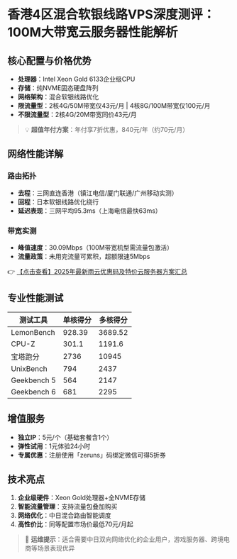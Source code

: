 # 香港4区混合软银线路VPS深度测评：100M大带宽云服务器性能解析

## 核心配置与价格优势
- **处理器**：Intel Xeon Gold 6133企业级CPU
- **存储**：纯NVME固态硬盘阵列
- **网络架构**：混合软银线路优化
- **限流量型**：2核4G/50M带宽仅43元/月 | 4核8G/100M带宽仅100元/月
- **不限流量型**：2核4G/20M带宽同价43元/月

> 💡 **超值年付方案**：年付享7折优惠，840元/年（约70元/月）

## 网络性能详解
### 路由拓扑
- **去程**：三网直连香港（镇江电信/厦门联通/广州移动实测）
- **回程**：日本软银线路优化绕行
- **延迟表现**：三网平均95.3ms（上海电信最快63ms）

### 带宽实测
- **峰值速度**：30.09Mbps（100M带宽机型需流量包激活）
- **流量政策**：未用完流量可累积，超额限速5Mbps

👉 [【点击查看】2025年最新雨云优惠码及特价云服务器方案汇总](https://bit.ly/RainYun)

## 专业性能测试
| 测试工具       | 单核得分 | 多核得分 |
|----------------|----------|----------|
| LemonBench     | 928.39   | 3689.52  |
| CPU-Z          | 301.1    | 1191.6   |
| 宝塔跑分       | 2736     | 10945    |
| UnixBench      | 794      | 2437     |
| Geekbench 5    | 564      | 2147     |
| Geekbench 6    | 681      | 2295     |

## 增值服务
- **独立IP**：5元/个（基础套餐含1个）
- **弹性试用**：1元体验24小时
- **专属优惠**：注册使用「zeruns」码绑定微信可得5折券

## 技术亮点
1. **企业级硬件**：Xeon Gold处理器+全NVME存储
2. **智能流量管理**：支持流量包叠加购买
3. **网络优化**：中日混合路由智能调度
4. **高性价比**：同等配置市场价最低70元/月起

> 📌 **运维提示**：适合需要中日双向网络优化的企业用户，游戏服务器、跨境电商等场景表现优异